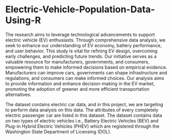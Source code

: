 # Electric-Vehicle-Population-Data-Using-R

The research aims to leverage technological advancements to support electric vehicle (EV) enthusiasts. Through comprehensive data analysis, we seek to enhance our understanding of EV economy, battery performance, and user behavior. This study is vital 
for refining EV design, overcoming early challenges, and predicting future trends. Our initiative serves as a valuable resource for manufacturers, governments, and consumers, empowering them to make informed decisions based on empirical evidence. 
Manufacturers can improve cars, governments can shape infrastructure and regulations, and consumers can make informed choices. Our analysis aims to provide information and enhance decision-making in the EV market, promoting the adoption of 
greener and more efficient transportation alternatives.

The dataset contains electric car data, and in this project, we are targeting to perform data analysis on this data. The attributes of every completely electric 
passenger car are listed in this dataset. The dataset contains data on two types of electric vehicles i.e., Battery Electric Vehicles (BEV) and Plug-in Hybrid Electric 
Vehicles (PHEV) which are registered through the Washington State Department of Licensing (DOL).
